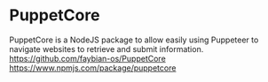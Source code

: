 # PuppetCore  
PuppetCore is a NodeJS package to allow easily using Puppeteer to navigate websites to retrieve and submit information.  
https://github.com/faybian-os/PuppetCore  
https://www.npmjs.com/package/puppetcore  

